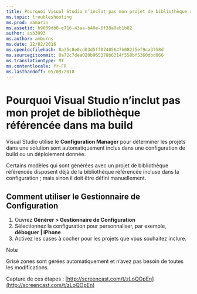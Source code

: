 ```yaml
---
title: Pourquoi Visual Studio n’inclut pas mon projet de bibliothèque référencée dans ma build ?
ms.topic: troubleshooting
ms.prod: xamarin
ms.assetid: b9009db8-e716-43aa-b40e-6f28a8eb1b82
author: asb3993
ms.author: amburns
ms.date: 12/02/2016
ms.openlocfilehash: 8a35c8e0cd03d5ff07405647b08275ef9ca3758d
ms.sourcegitcommit: 0a72c7dea020b965378b6314f558bf5360dbd066
ms.translationtype: MT
ms.contentlocale: fr-FR
ms.lasthandoff: 05/09/2018
---
```

# <a name="why-doesnt-visual-studio-include-my-referenced-library-project-in-my-build"></a>Pourquoi Visual Studio n’inclut pas mon projet de bibliothèque référencée dans ma build

Visual Studio utilise le **Configuration Manager** pour déterminer les projets dans une solution sont automatiquement inclus dans une configuration de build ou un déploiement donnée.

Certains modèles qui sont générées avec un projet de bibliothèque référencée disposent déjà de la bibliothèque référencée incluse dans la configuration ; mais sinon il doit être défini manuellement.

## <a name="how-to-use-the-configuration-manager"></a>Comment utiliser le Gestionnaire de Configuration

1. Ouvrez **Générer > Gestionnaire de Configuration**
2. Sélectionnez la configuration pour personnaliser, par exemple, **déboguer | iPhone**
3. Activez les cases à cocher pour les projets que vous souhaitez inclure.

> [!NOTE]
> Grisé zones sont gérées automatiquement et n’avez pas besoin de toutes les modifications.

Capture de ces étapes : [http://screencast.com/t/zLoQOpEn](http://screencast.com/t/zLoQOpEn)
